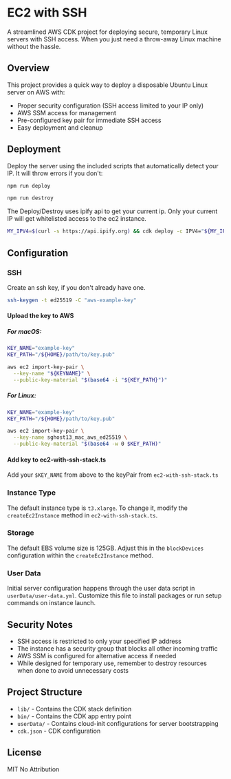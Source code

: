 # EC2 with SSH

A streamlined AWS CDK project for deploying secure, temporary Linux servers with SSH access. When you just need a throw-away Linux machine without the hassle.

## Overview

This project provides a quick way to deploy a disposable Ubuntu Linux server on AWS with:

- Proper security configuration (SSH access limited to your IP only)
- AWS SSM access for management
- Pre-configured key pair for immediate SSH access
- Easy deployment and cleanup

## Deployment

Deploy the server using the included scripts that automatically detect your IP. It will throw errors if you don't:

```bash
npm run deploy
```

```bash
npm run destroy
```

The Deploy/Destroy uses ipify api to get your current ip. Only your current IP will get whitelisted access to the ec2 instance.

```bash
MY_IPV4=$(curl -s https://api.ipify.org) && cdk deploy -c IPV4="${MY_IPV4}/32"
```

## Configuration

### SSH

Create an ssh key, if you don't already have one.

```bash
ssh-keygen -t ed25519 -C "aws-example-key"
```

#### Upload the key to AWS

##### **For macOS:**

```bash
KEY_NAME="example-key"
KEY_PATH="/${HOME}/path/to/key.pub"

aws ec2 import-key-pair \
  --key-name "${KEYNAME}" \
  --public-key-material "$(base64 -i "${KEY_PATH}")"
```

##### **For Linux:**

```bash
KEY_NAME="example-key"
KEY_PATH="/${HOME}/path/to/key.pub"

aws ec2 import-key-pair \
  --key-name sghost13_mac_aws_ed25519 \
  --public-key-material "$(base64 -w 0 $KEY_PATH)"

```

#### Add key to ec2-with-ssh-stack.ts

Add your `$KEY_NAME` from above to the keyPair from `ec2-with-ssh-stack.ts`

### Instance Type

The default instance type is `t3.xlarge`. To change it, modify the `createEc2Instance` method in `ec2-with-ssh-stack.ts`.

### Storage

The default EBS volume size is 125GB. Adjust this in the `blockDevices` configuration within the `createEc2Instance` method.

### User Data

Initial server configuration happens through the user data script in `userData/user-data.yml`. Customize this file to install packages or run setup commands on instance launch.

## Security Notes

- SSH access is restricted to only your specified IP address
- The instance has a security group that blocks all other incoming traffic
- AWS SSM is configured for alternative access if needed
- While designed for temporary use, remember to destroy resources when done to avoid unnecessary costs

## Project Structure

- `lib/` - Contains the CDK stack definition
- `bin/` - Contains the CDK app entry point
- `userData/` - Contains cloud-init configurations for server bootstrapping
- `cdk.json` - CDK configuration

## License

MIT No Attribution
